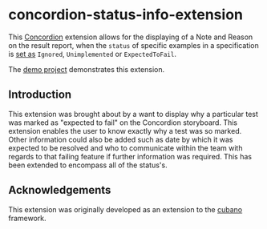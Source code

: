 # concordion-status-info-extension

This [Concordion](https://concordion.org/) extension allows for the displaying of a Note and Reason on the result report, 
when the `status` of specific examples in a specification is [set as](https://concordion.org/instrumenting/java/markdown/#implementation-status) 
`Ignored`, `Unimplemented` or `ExpectedToFail`.

The [demo project](https://github.com/concordion/concordion-status-info-extension-demo) demonstrates this extension.

## Introduction

This extension was brought about by a want to display why a particular test was marked as "expected to fail" on the Concordion 
storyboard. This extension enables the user to know exactly why a test was so marked. Other information could also be added 
such as date by which it was expected to be resolved and who to communicate within the team with regards to that failing 
feature if further information was required. This has been extended to encompass all of the status's.

## Acknowledgements

This extension was originally developed as an extension to the [cubano](https://github.com/concordion/cubano) framework.
